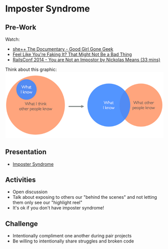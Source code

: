 # Imposter Syndrome

## Pre-Work
Watch:
+ [she++ The Documentary - Good Girl Gone Geek](https://www.youtube.com/watch?v=DqrfPCGo2aQ)
+ [Feel Like You're Faking It? That Might Not Be a Bad Thing](http://lifehacker.com/5928639/feel-like-youre-faking-it-that-might-not-be-a-bad-thing)
+ [RailsConf 2014 - You are Not an Impostor by Nickolas Means (33 mins)](https://www.youtube.com/watch?v=l_Vqp1dPuPo)

Think about this graphic:<br>
![What I Know Ven Diagram](images/What-I-Know.png)

## Presentation
+ [Imposter Syndrome](https://docs.google.com/presentation/d/1xRZhUdaujm_gIkBB4E1uYsKFN3uMbIIrAxBYho0Z4d4/)

## Activities
+ Open discussion
+ Talk about exposing to others our "behind the scenes" and not letting them only see our "highlight reel"
+ It's ok if you don't have imposter syndrome!

## Challenge
+ Intentionally compliment one another during pair projects
+ Be willing to intentionally share struggles and broken code
